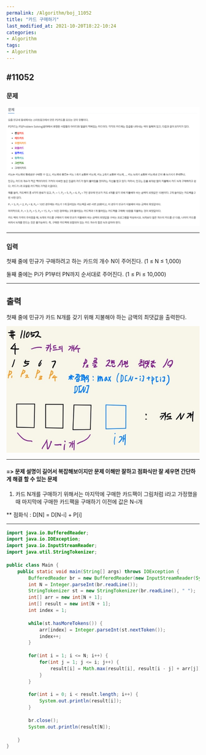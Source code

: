 ```yaml
---
permalink: /Algorithm/boj_11052
title: "카드 구매하기"
last_modified_at: 2021-10-20T18:22-10:24
categories:
- Algorithm
tags:
- Algorithm
---
```


## #11052

### 문제

![11052-question](/assets/image/algo/11052-question.png)

---

### 입력

첫째 줄에 민규가 구매하려고 하는 카드의 개수 N이 주어진다. (1 ≤ N ≤ 1,000)

둘째 줄에는 Pi가 P1부터 PN까지 순서대로 주어진다. (1 ≤ Pi ≤ 10,000)

---

## 출력

첫째 줄에 민규가 카드 N개를 갖기 위해 지불해야 하는 금액의 최댓값을 출력한다.

![11052](/assets/image/algo/11052.jpg)

---

#### => 문제 설명이 길어서 복잡해보이지만 문제 이해만 잘하고 점화식만 잘 세우면 간단하게 해결 할 수 있는 문제

1. 카드 N개를 구매하기 위해서는 마지막에 구매한 카드팩이 그림처럼 i라고 가정했을때 마지막에 구매한 카드팩을 구매하기 이전에 값은 N-i개

** 점화식 : D[N] = D[N-i] + P[i]

---

```java
import java.io.BufferedReader;
import java.io.IOException;
import java.io.InputStreamReader;
import java.util.StringTokenizer;

public class Main {
    public static void main(String[] args) throws IOException {
        BufferedReader br = new BufferedReader(new InputStreamReader(System.in));
        int N = Integer.parseInt(br.readLine());
        StringTokenizer st = new StringTokenizer(br.readLine(), " ");
        int[] arr = new int[N + 1];
        int[] result = new int[N + 1];
        int index = 1;

        while(st.hasMoreTokens()) {
            arr[index] = Integer.parseInt(st.nextToken());
            index++;
        }

        for(int i = 1; i <= N; i++) {
            for(int j = 1; j <= i; j++) {
                result[i] = Math.max(result[i], result[i - j] + arr[j]);
            }
        }

        for(int i = 0; i < result.length; i++) {
            System.out.println(result[i]);
        }

        br.close();
        System.out.println(result[N]);

    }
}
```
